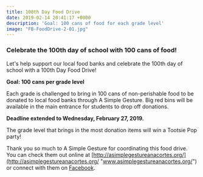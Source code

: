 ```yaml
---
title: 100th Day Food Drive
date: 2019-02-14 20:41:17 +0000
description: 'Goal: 100 cans of food for each grade level'
image: "FB-FoodDrive-2-01.jpg"
---
```


### Celebrate the 100th day of school with 100 cans of food!

Let's help support our local food banks and celebrate the 100th day of school with a 100th Day Food Drive!

**Goal: 100 cans per grade level**

Each grade is challenged to bring in 100 cans of non-perishable food to be donated to local food banks through A Simple Gesture. Big red bins will be available in the main entrance for students to drop off donations.

**Deadline extended to Wednesday, February 27, 2019.**

The grade level that brings in the most donation items will win a Tootsie Pop party!

Thank you so much to A Simple Gesture for coordinating this food drive. You can check them out online at [http://asimplegestureanacortes.org/](http://asimplegestureanacortes.org/ "www.asimplegestureanacortes.org/") or connect with them on [Facebook](https://www.facebook.com/asimplegestureanacortes/ "Facebook: A Simple Gesture Anacortes").